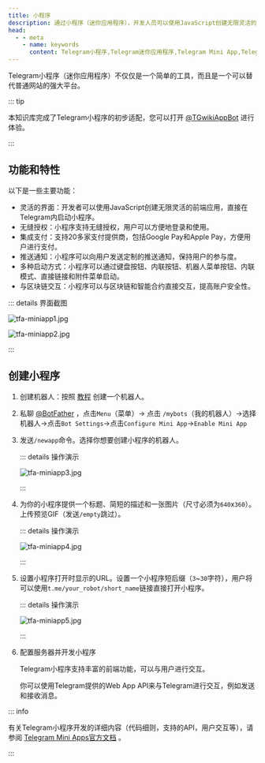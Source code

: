 ```yaml
---
title: 小程序
description: 通过小程序（迷你应用程序），开发人员可以使用JavaScript创建无限灵活的界面，这些界面可以在Telegram内启动，并且可以完全取代任何网站。
head:
  - - meta
    - name: keywords
      content: Telegram小程序,Telegram迷你应用程序,Telegram Mini App,Telegram Web App,TG小程序,TG迷你应用程序,TG Mini App,TG Web App,电报小程序,电报迷你应用程序,电报 Mini App,电报 Web App
---
```


Telegram小程序（迷你应用程序）不仅仅是一个简单的工具，而且是一个可以替代普通网站的强大平台。

::: tip

本知识库完成了Telegram小程序的初步适配，您可以打开 [@TGwikiAppBot](https://t.me/TGwikiAppBot/tgwiki) 进行体验。

:::

## 功能和特性

以下是一些主要功能：

- 灵活的界面：开发者可以使用JavaScript创建无限灵活的前端应用，直接在Telegram内启动小程序。
- 无缝授权：小程序支持无缝授权，用户可以方便地登录和使用。
- 集成支付：支持20多家支付提供商，包括Google Pay和Apple Pay，方便用户进行支付。
- 推送通知：小程序可以向用户发送定制的推送通知，保持用户的参与度。
- 多种启动方式：小程序可以通过键盘按钮、内联按钮、机器人菜单按钮、内联模式、直接链接和附件菜单启动。
- 与区块链交互：小程序可以与区块链和智能合约直接交互，提高账户安全性。

::: details 界面截图

![tfa-miniapp1.jpg](https://cdn.jsdelivr.net/gh/tgwiki/images/tfa/miniapp1.jpg)

![tfa-miniapp2.jpg](https://cdn.jsdelivr.net/gh/tgwiki/images/tfa/miniapp2.jpg)

:::

## 创建小程序

1. 创建机器人：按照 [教程](./createrobot.html) 创建一个机器人。

2. 私聊 [@BotFather](https://t.me/BotFather) ，点击`Menu`（菜单）-> 点击 `/mybots`（我的机器人）->选择机器人->点击`Bot Settings`->点击`Configure Mini App`->`Enable Mini App`

3. 发送`/newapp`命令。选择你想要创建小程序的机器人。

   ::: details 操作演示

   ![tfa-miniapp3.jpg](https://cdn.jsdelivr.net/gh/tgwiki/images/tfa/miniapp3.jpg)

   :::

4. 为你的小程序提供一个标题、简短的描述和一张图片（尺寸必须为`640`x`360`）。上传预览GIF（发送`/empty`跳过）。

   ::: details 操作演示

   ![tfa-miniapp4.jpg](https://cdn.jsdelivr.net/gh/tgwiki/images/tfa/miniapp4.jpg)

   :::

5. 设置小程序打开时显示的URL。设置一个小程序短后缀（`3`~`30`字符），用户将可以使用`t.me/your_robot/short_name`链接直接打开小程序。

   ::: details 操作演示

   ![tfa-miniapp5.jpg](https://cdn.jsdelivr.net/gh/tgwiki/images/tfa/miniapp5.jpg)

   :::

6. 配置服务器并开发小程序

   Telegram小程序支持丰富的前端功能，可以与用户进行交互。

   你可以使用Telegram提供的Web App API来与Telegram进行交互，例如发送和接收消息。

::: info

有关Telegram小程序开发的详细内容（代码细则，支持的API，用户交互等），请参阅 [Telegram Mini Apps官方文档](https://core.telegram.org/bots/webapps) 。

:::
